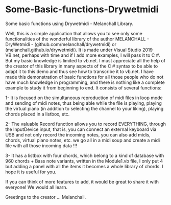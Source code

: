 # Some-Basic-functions-Drywetmidi
Some basic functions using Drywetmidi - Melanchall  Library. 


Well, this is a simple application that allows you to see only some functionalities of the wonderful library of the author MELANCHALL - DryWetmidi - (github.com/melanchall/drywetmidi) or (melanchall.github.io/drywetmidi).
It is made under Visual Studio 2019 VB.net, perhaps with time and if I add more examples, I will pass it to C #. But my basic knowledge is limited to vb.net.
I must appreciate all the help of the creator of this library in many aspects of the C # syntax to be able to adapt it to this demo and thus see how to transcribe it to vb.net. I have made this demonstration of basic functions for all those people who do not have much knowledge in programming, and there is nothing like a complete example to study it from beginning to end. It consists of several functions:

1- It is focused on the simultaneous reproduction of midi files in loop mode and sending of midi notes, thus being able while the file is playing, playing the virtual piano (in addition to selecting the channel to your liking), playing chords placed in a listbox, etc.

2- The valuable Record function allows you to record EVERYTHING, through the InputDevice input, that is, you can connect an external keyboard via USB and not only record the incoming notes, you can also add midis, chords, virtual piano notes, etc. we go all in a midi soup and create a midi file with all those incoming data !!!

3- It has a listbox with four chords, which belong to a kind of database with 960 chords + Bass note variants, written in the Module1.vb file, I only put 4 but adding a panel with all the items it becomes a whole library of chords. I hope it is useful for you.

If you can think of more features to add, it would be great to share it with everyone! We would all learn.

Greetings to the creator ... Melanchall.
